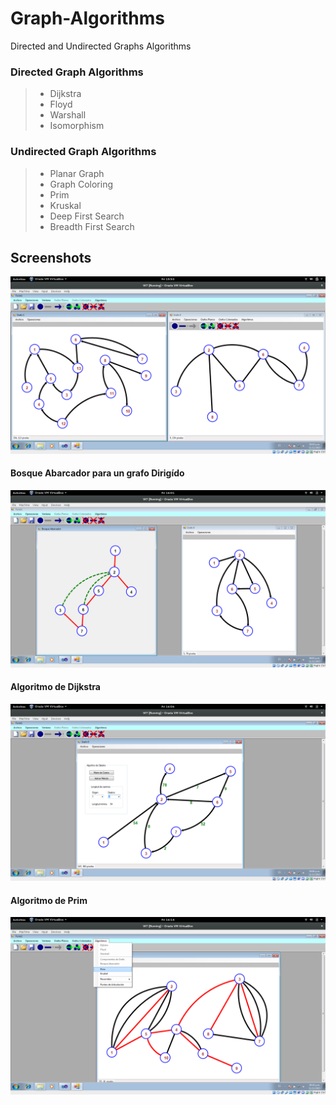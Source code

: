# Graph-Algorithms

Directed and Undirected Graphs Algorithms

### Directed Graph Algorithms
> - Dijkstra
> - Floyd
> - Warshall
> - Isomorphism

### Undirected Graph Algorithms
> - Planar Graph
> - Graph Coloring
> - Prim
> - Kruskal
> - Deep First Search
> - Breadth First Search

## Screenshots
![Alt text](./Screenshots/main.png?raw=true)

#### Bosque Abarcador para un grafo Dirigído
![Alt text](./Screenshots/bosque-abarcador-d.png?raw=true)

#### Algoritmo de Dijkstra
![Alt text](./Screenshots/dijkstra.png?raw=true)

#### Algoritmo de Prim
![Alt text](./Screenshots/prim.png?raw=true)

